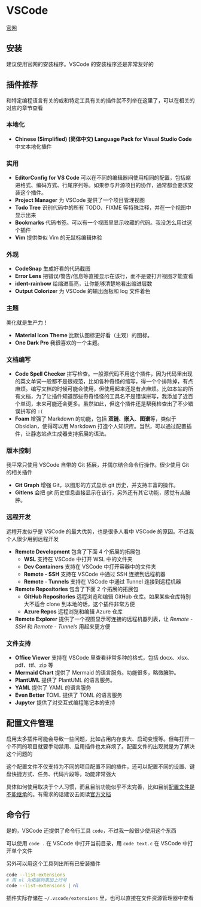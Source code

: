 # VSCode

[官网](https://code.visualstudio.com/)

## 安装

建议使用官网的安装程序。VSCode 的安装程序还是非常友好的

## 插件推荐

和特定编程语言有关的或和特定工具有关的插件就不列举在这里了，可以在相关的对应的章节查看

### 本地化

- **Chinese (Simplified) (简体中文) Language Pack for Visual Studio Code** 中文本地化插件

### 实用

- **EditorConfig for VS Code** 可以在不同的编辑器间使用相同的配置，包括缩进格式、编码方式、行尾序列等。如果参与开源项目的协作，通常都会要求安装这个插件。
- **Project Manager** 为 VSCode 提供了一个项目管理视图
- **Todo Tree** 识别代码中的所有 TODO、FIXME 等特殊注释，并在一个视图中显示出来
- **Bookmarks** 代码书签。可以有一个视图里显示收藏的代码。我没怎么用过这个插件
- **Vim** 提供类似 Vim 的无鼠标编辑体验

### 外观

- **CodeSnap** 生成好看的代码截图
- **Error Lens** 把错误/警告/信息等直接显示在该行，而不是要打开视图才能查看
- **ident-rainbow** 给缩进高亮，让你能够清楚地看出缩进层数
- **Output Colorizer** 为 VSCode 的输出面板和 log 文件着色

### 主题

美化就是生产力！

- **Material Icon Theme** 比默认图标更好看（主观）的图标。
- **One Dark Pro** 我很喜欢的一个主题。

### 文档编写

- **Code Spell Checker** 拼写检查。一般源代码不用这个插件，因为代码里出现的英文单词一般都不是很规范，比如各种奇怪的缩写，得一个个排除掉，有点麻烦。编写文档的时候可能会使用，但使用起来还是有点麻烦。比如本站的所有文档，为了让插件知道那些奇奇怪怪的工具名不是错误拼写，我添加了近百个单词，未来可能还会更多。虽然如此，但这个插件还是帮我检查出了不少错误拼写的 `:(`
- **Foam** 增强了 Markdown 的功能，包括 **双链**、**嵌入**、**图谱**等，类似于 Obsidian，使得可以用 Markdown 打造个人知识库。当然，可以通过配置插件，让静态站点生成器支持拓展的语法。

### 版本控制

我平常只使用 VSCode 自带的 Git 拓展，并偶尔结合命令行操作。很少使用 Git 的相关插件

- **Git Graph** 增强 Git，以图形的方式显示 git 历史，并支持丰富的操作。
- **Gitlens** 会把 git 历史信息直接显示在该行，另外还有其它功能，感觉有点臃肿。

### 远程开发

远程开发似乎是 VSCode 的最大优势，也是很多人看中 VSCode 的原因。不过我个人很少用到远程开发

  - **Remote Development** 包含了下面 4 个拓展的拓展包
    - **WSL** 支持在 VSCode 中打开 WSL 中的文件夹
    - **Dev Containers** 支持在 VSCode 中打开容器中的文件夹
    - **Remote - SSH** 支持在 VSCode 中通过 SSH 连接到远程机器
    - **Remote - Tunnels** 支持在 VSCode 中通过 Tunnel 连接到远程机器
  - **Remote Repositories** 包含了下面 2 个拓展的拓展包
    - **GitHub Repositories** 远程浏览和编辑 GitHub 仓库。如果某些仓库特别大不适合 clone 到本地的话，这个插件非常方便
    - **Azure Repos** 远程浏览和编辑 Azure 仓库
  - **Remote Explorer** 提供了一个视图显示可连接的远程机器列表，让 *Remote - SSH* 和 *Remote - Tunnels* 用起来更方便

### 文件支持

- **Office Viewer** 支持在 VSCode 里查看非常多种的格式，包括 docx、xlsx、pdf、ttf、zip 等
- **Mermaid Chart** 提供了 Mermaid 的语言服务。功能很多，略微臃肿。
- **PlantUML** 提供了 PlantUML 的语言服务。
- **YAML** 提供了 YAML 的语言服务
- **Even Better** TOML 提供了 TOML 的语言服务
- **Jupyter** 提供了对交互式编程笔记本的支持

## 配置文件管理

启用太多插件可能会导致一些问题，比如占用内存变大、启动变慢等。但每打开一个不同的项目就要手动禁用、启用插件也太麻烦了。配置文件的出现就是为了解决这个问题的

这个配置文件不仅支持为不同的项目配置不同的插件，还可以配置不同的设置、键盘快捷方式、任务、代码片段等，功能非常强大

具体如何使用取决于个人习惯，而且目前功能似乎不太完善，比如目前[配置文件是不能继承](https://code.visualstudio.com/docs/configure/profiles#_can-i-inherit-settings-from-another-profile)的。有需求的话建议去阅读[官方文档](https://code.visualstudio.com/docs/configure/profiles)

## 命令行

是的，VSCode 还提供了命令行工具 `code`，不过我一般很少使用这个东西

可以使用  `code .` 在 VSCode 中打开当前目录，用 `code text.c` 在 VSCode 中打开单个文件

另外可以用这个工具列出所有已安装插件

```sh
code --list-extensions
# 用 nl 为拓展列表加上行号
code --list-extensions | nl
```

插件实际存储在 `~/.vscode/extensions` 里，也可以直接在文件资源管理器中查看
